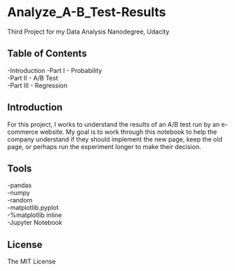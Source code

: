 # Analyze_A-B_Test-Results
Third Project for my Data Analysis Nanodegree, Udacity

## Table of Contents

-Introduction
-Part I - Probability<br/>
-Part II - A/B Test<br/>
-Part III - Regression

## Introduction

For this project, I works to understand the results of an A/B test run by an e-commerce website. My goal is to work through this notebook to help the company understand if they should implement the new page, keep the old page, or perhaps run the experiment longer to make their decision.

## Tools

-pandas<br/>
-numpy<br/>
-random<br/>
-matplotlib.pyplot<br/>
-%matplotlib inline<br/>
-Jupyter Notebook

## License

The MIT License

